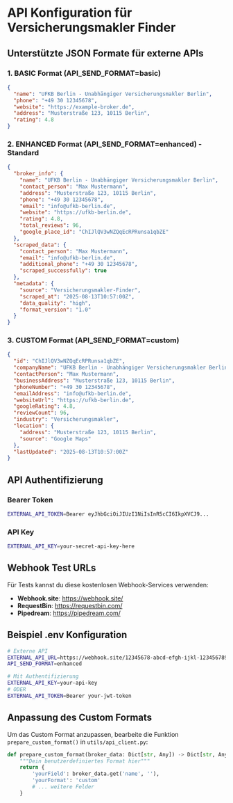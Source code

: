 # API Konfiguration für Versicherungsmakler Finder

## Unterstützte JSON Formate für externe APIs

### 1. BASIC Format (API_SEND_FORMAT=basic)
```json
{
  "name": "UFKB Berlin - Unabhängiger Versicherungsmakler Berlin",
  "phone": "+49 30 12345678",
  "website": "https://example-broker.de",
  "address": "Musterstraße 123, 10115 Berlin",
  "rating": 4.8
}
```

### 2. ENHANCED Format (API_SEND_FORMAT=enhanced) - Standard
```json
{
  "broker_info": {
    "name": "UFKB Berlin - Unabhängiger Versicherungsmakler Berlin",
    "contact_person": "Max Mustermann",
    "address": "Musterstraße 123, 10115 Berlin",
    "phone": "+49 30 12345678",
    "email": "info@ufkb-berlin.de",
    "website": "https://ufkb-berlin.de",
    "rating": 4.8,
    "total_reviews": 96,
    "google_place_id": "ChIJlQV3wNZQqEcRPRunsa1qbZE"
  },
  "scraped_data": {
    "contact_person": "Max Mustermann",
    "email": "info@ufkb-berlin.de",
    "additional_phone": "+49 30 12345678",
    "scraped_successfully": true
  },
  "metadata": {
    "source": "Versicherungsmakler-Finder",
    "scraped_at": "2025-08-13T10:57:00Z",
    "data_quality": "high",
    "format_version": "1.0"
  }
}
```

### 3. CUSTOM Format (API_SEND_FORMAT=custom)
```json
{
  "id": "ChIJlQV3wNZQqEcRPRunsa1qbZE",
  "companyName": "UFKB Berlin - Unabhängiger Versicherungsmakler Berlin",
  "contactPerson": "Max Mustermann",
  "businessAddress": "Musterstraße 123, 10115 Berlin",
  "phoneNumber": "+49 30 12345678",
  "emailAddress": "info@ufkb-berlin.de",
  "websiteUrl": "https://ufkb-berlin.de",
  "googleRating": 4.8,
  "reviewCount": 96,
  "industry": "Versicherungsmakler",
  "location": {
    "address": "Musterstraße 123, 10115 Berlin",
    "source": "Google Maps"
  },
  "lastUpdated": "2025-08-13T10:57:00Z"
}
```

## API Authentifizierung

### Bearer Token
```bash
EXTERNAL_API_TOKEN=Bearer eyJhbGciOiJIUzI1NiIsInR5cCI6IkpXVCJ9...
```

### API Key
```bash
EXTERNAL_API_KEY=your-secret-api-key-here
```

## Webhook Test URLs

Für Tests kannst du diese kostenlosen Webhook-Services verwenden:

- **Webhook.site**: https://webhook.site/
- **RequestBin**: https://requestbin.com/
- **Pipedream**: https://pipedream.com/

## Beispiel .env Konfiguration

```bash
# Externe API
EXTERNAL_API_URL=https://webhook.site/12345678-abcd-efgh-ijkl-123456789012
API_SEND_FORMAT=enhanced

# Mit Authentifizierung
EXTERNAL_API_KEY=your-api-key
# ODER
EXTERNAL_API_TOKEN=Bearer your-jwt-token
```

## Anpassung des Custom Formats

Um das Custom Format anzupassen, bearbeite die Funktion `prepare_custom_format()` in `utils/api_client.py`:

```python
def prepare_custom_format(broker_data: Dict[str, Any]) -> Dict[str, Any]:
    """Dein benutzerdefiniertes Format hier"""
    return {
        'yourField': broker_data.get('name', ''),
        'yourFormat': 'custom'
        # ... weitere Felder
    }
```
